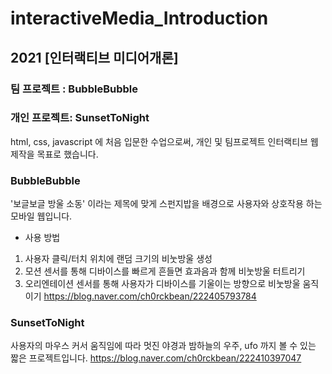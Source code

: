 # interactiveMedia_Introduction
## 2021 [인터랙티브 미디어개론] 
### 팀 프로젝트 : BubbleBubble
### 개인 프로젝트: SunsetToNight

html, css, javascript 에 처음 입문한 수업으로써, 개인 및 팀프로젝트 인터랙티브 웹 제작을 목표로 했습니다.
### BubbleBubble
'보글보글 방울 소동' 이라는 제목에 맞게 스펀지밥을 배경으로 사용자와 상호작용 하는 모바일 웹입니다.
- 사용 방법
1. 사용자 클릭/터치 위치에 랜덤 크기의 비눗방울 생성
2. 모션 센서를 통해 디바이스를 빠르게 흔들면 효과음과 함께 비눗방울 터트리기
3. 오리엔테이션 센서를 통해 사용자가 디바이스를 기울이는 방향으로 비눗방울 움직이기
https://blog.naver.com/ch0rckbean/222405793784

### SunsetToNight
사용자의 마우스 커서 움직임에 따라 멋진 야경과 밤하늘의 우주, ufo 까지 볼 수 있는 짧은 프로젝트입니다.
https://blog.naver.com/ch0rckbean/222410397047
